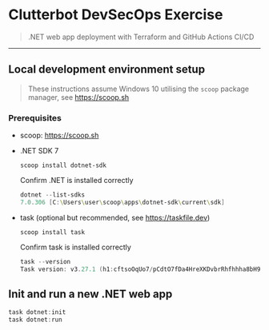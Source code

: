 # Clutterbot DevSecOps Exercise

> .NET web app deployment with Terraform and GitHub Actions CI/CD

---

## Local development environment setup

> These instructions assume Windows 10 utilising the `scoop` package manager, see <https://scoop.sh>

### Prerequisites

- scoop: <https://scoop.sh>
- .NET SDK 7

    `scoop install dotnet-sdk`

    Confirm .NET is installed correctly

    ```powershell
    dotnet --list-sdks
    7.0.306 [C:\Users\user\scoop\apps\dotnet-sdk\current\sdk]
    ```

- task (optional but recommended, see <https://taskfile.dev>)

    `scoop install task`

    Confirm task is installed correctly

    ```powershell
    task --version
    Task version: v3.27.1 (h1:cftsoOqUo7/pCdtO7fDa4HreXKDvbrRhfhhha8bH9xc=)
    ```

## Init and run a new .NET web app

```powershell
task dotnet:init
task dotnet:run
```

